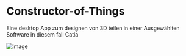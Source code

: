 # Constructor-of-Things

Eine desktop App zum designen von 3D teilen in einer Ausgewählten Software in diesem fall Catia

![image](https://user-images.githubusercontent.com/72017165/132915935-4d69e7aa-2ca1-44fc-b6b9-0cb432b08bd9.png)

